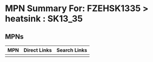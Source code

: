 



# MPN Summary For: FZEHSK1335 > heatsink : SK13_35

## MPNs
  

|MPN|Direct Links|Search Links|
| :--- | :--- | :--- |
||||
